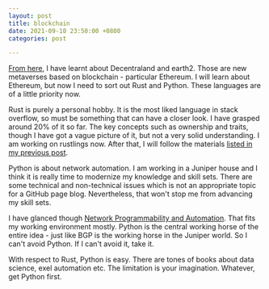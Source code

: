 ```yaml
---
layout: post
title: blockchain
date: 2021-09-10 23:50:00 +0800
categories: post

---
```


[From here](https://www.reuters.com/technology/south-koreas-gen-mz-leads-rush-into-metaverse-2021-09-08/),
I have learnt about Decentraland and earth2. Those are new metaverses
based on blockchain - particular Ethereum. I will learn about Ethereum,
but now I need to sort out Rust and Python. These languages are of a
little priority now.

Rust is purely a personal hobby. It is the most liked language in
stack overflow, so must be something that can have a closer look. I have
grasped around 20% of it so far. The key concepts such as ownership and
traits, though I have got a vague picture of it, but not a very solid
understanding. I am working on rustlings now. After that, I will follow
the materials [listed in my previous
post](https://w62.github.io/post/2021/09/08/rust.html).

Python is about network automation. I am working in a Juniper house and
I think it is really time to modernize my knowledge and skill sets.
There are some technical and non-technical issues which is not an
appropriate topic for a GitHub page blog. Nevertheless, that won't stop
me from advancing my skill sets. 

I have glanced though [Network Programmability and
Automation](https://www.amazon.com/Network-Programmability-Automation-Next-Generation-Engineer/dp/1491931256). 
That fits my working environment mostly. Python is the central working
horse of the entire idea - just like BGP is the working horse in the
Juniper world. So I can't avoid Python. If I can't avoid it, take it.

With respect to Rust, Python is easy. There are tones of books about
data science, exel automation etc. The limitation is your imagination.
Whatever, get Python first.





